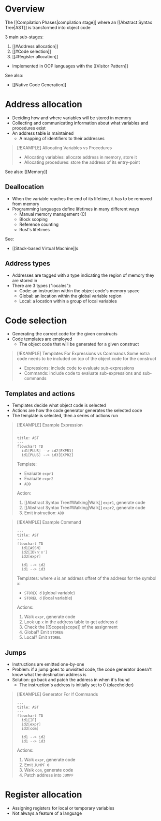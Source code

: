 # Overview
The [[Compilation Phases|compilation stage]] where an [[Abstract Syntax Tree|AST]] is transformed into object code

3 main sub-stages:
1. [[#Address allocation]]
2. [[#Code selection]]
3. [[#Register allocation]]

- Implemented in OOP languages with the [[Visitor Pattern]]

See also:
- [[Native Code Generation]]

# Address allocation
- Deciding how and where variables will be stored in memory
- Collecting and communicating information about what variables and procedures exist
- An address table is maintained 
	- A mapping of identifiers to their addresses

> [!EXAMPLE] Allocating Variables vs Procedures
> - Allocating variables: allocate address in memory, store it
> - Allocating procedures: store the address of its entry-point

See also: [[Memory]]
## Deallocation
- When the variable reaches the end of its lifetime, it has to be removed from memory
- Programming languages define lifetimes in many different ways
	- Manual memory management (C)
	- Block scoping
	- Reference counting
	- Rust's lifetimes

See:
- [[Stack-based Virtual Machine]]s

## Address types
- Addresses are tagged with a type indicating the region of memory they are stored in
- There are 3 types ("locales"):
	- Code: an instruction within the object code's memory space
	- Global: an location within the global variable region
	- Local: a location within a group of local variables
# Code selection
- Generating the correct code for the given constructs
- Code templates are employed
	- The object code that will be generated for a given construct

> [!EXAMPLE] Templates For Expressions vs Commands
> Some extra code needs to be included on top of the object code for the construct
> 
> - Expressions: include code to evaluate sub-expressions
> - Commands: include code to evaluate sub-expressions and sub-commands

## Templates and actions
- Templates decide what object code is selected
- Actions are how the code generator generates the selected code
- The template is selected, then a series of actions run

> [!EXAMPLE] Example Expression
>
> ```mermaid
> ---
> title: AST
> ---
> flowchart TD
> 	id1[PLUS] --> id2[EXPR1]
> 	id1[PLUS] --> id3[EXPR2]
> ```
>
>Template:
>- Evaluate `expr1`
>- Evaluate `expr2`
>- `ADD`
>
>Action:
>1. [[Abstract Syntax Tree#Walking|Walk]] `expr1`, generate code
>2. [[Abstract Syntax Tree#Walking|Walk]] `expr2`, generate code
>3. Emit instruction: `ADD`

> [!EXAMPLE] Example Command
> ```mermaid
> ---
> title: AST
> ---
> flowchart TD
> 	id1[ASSN]
> 	id2[ID\n'x']
> 	id3[expr]
> 
> 	id1 --> id2
> 	id1 --> id3
>```
>
>Templates:
>where `d` is an address offset of the address for the symbol `x`:
>- `STOREG d` (global variable)
>- `STOREL d` (local variable)
>
>Actions:
>1. Walk `expr`, generate code
>2. Look up `x` in the address table to get address `d`
>3. Check the [[Scopes|scope]] of the assignment
>	1. Global? Emit `STOREG`
>	2. Local? Emit `STOREL`

## Jumps
- Instructions are emitted one-by-one
- Problem: if a jump goes to unvisited code, the code generator doesn't know what the destination address is
- Solution: go back and patch the address in when it's found
	- The instruction's address is initially set to 0 (placeholder)

> [!EXAMPLE] Generator For If Commands
> ```mermaid
> ---
> title: AST
> ---
> flowchart TD
> 	id1[IF]
> 	id2[expr]
> 	id3[com]
> 
> 	id1 --> id2
> 	id1 --> id3
>```
>
>Actions:
>1. Walk `expr`, generate code
>2. Emit `JUMPF 0`
>3. Walk `com`, generate code
>4. Patch address into `JUMPF`


# Register allocation
- Assigning registers for local or temporary variables
- Not always a feature of a language
